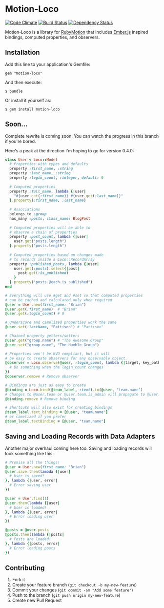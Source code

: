 # Motion-Loco

[![Code Climate](https://codeclimate.com/github/brianpattison/motion-loco.png)](https://codeclimate.com/github/brianpattison/motion-loco)
[![Build Status](https://travis-ci.org/brianpattison/motion-loco.png?branch=new_hotness)](https://travis-ci.org/brianpattison/motion-loco)
[![Dependency Status](https://gemnasium.com/brianpattison/motion-loco.png)](https://gemnasium.com/brianpattison/motion-loco)

Motion-Loco is a library for [RubyMotion](http://rubymotion.com) 
that includes [Ember.js](http://emberjs.com) inspired bindings, 
computed properties, and observers.

## Installation

Add this line to your application's Gemfile:

    gem "motion-loco"

And then execute:

    $ bundle

Or install it yourself as:

    $ gem install motion-loco

## Soon...

Complete rewrite is coming soon. You can watch 
the progress in this branch if you're bored. 

Here's a peak at the direction 
I'm hoping to go for version 0.4.0:

```ruby
class User < Loco::Model
  # Properties with types and defaults
  property :first_name, :string
  property :last_name, :string
  property :login_count, :integer, default: 0
  
  # Computed properties
  property :full_name, lambda {|user|
    "#{user.get(:first_name)} #{user.get(:last_name)}"
  }.property(:first_name, :last_name)
  
  # Associations
  belongs_to :group
  has_many :posts, class_name: BlogPost
  
  # Computed properties will be able to 
  # observe a chain of properties
  property :post_count, lambda {|user|
    user.get("posts.length")
  }.property("posts.length")
  
  # Computed properties based on changes made
  # to records inside a Loco::RecordArray
  property :published_posts, lambda {|user|
    user.get(:posts).select{|post|
      post.get(:is_published)
    }
  }.property("posts.@each.is_published")
end

# Everything will use #get and #set so that computed properties
# can be cached and calculated only when required
@user = User.new(first_name: "Brian")
@user.get(:first_name)  # "Brian"
@user.get(:login_count) # 0

# Underscore and camelized properties work the same
@user.set(:lastName, "Pattison") # "Pattison"

# Chained property getters/setters
@user.get("group.name") # "The Awesome Group"
@user.set("group.name", "The Humble Group")

# Properties won't be KVO compliant, but it will
# be easy to create observers for any observable object.
@observer = Loco.observe(@user, :login_count, lambda {|target, key_path, old_value, new_value|
  # Do something when the login_count changes
})
@observer.remove # Remove observer

# Bindings are just as easy to create
@binding = Loco.bind(@team_label, :text).to(@user, "team.name")
# Changes to @user.team or @user.team.is_admin will propagate to @user.is_admin
@binding.remove # Remove binding

# Shortcuts will also exist for creating bindings
@team_label.text_binding = [@user, "team.name"]
# or camelized if you prefer
@team_label.textBinding = [@user, "team.name"]
```

## Saving and Loading Records with Data Adapters

Another major overhaul coming here too. Saving and loading records will look something like this:

```ruby
# Promise all the things!
@user = User.new(first_name: "Brian")
@user.save.then(lambda {|user|
  # User is saved!
}, lambda {|user, error|
  # Error saving user
})

@user = User.find(1)
@user.then(lambda {|user|
  # User is loaded!
}, lambda {|user, error|
  # Error loading user
})

@posts = @user.posts
@posts.then(lambda {|posts|
  # Posts are loaded!
}, lambda {|posts, error|
  # Error loading posts
})
```

## Contributing

1. Fork it
2. Create your feature branch (`git checkout -b my-new-feature`)
3. Commit your changes (`git commit -am "Add some feature"`)
4. Push to the branch (`git push origin my-new-feature`)
5. Create new Pull Request
